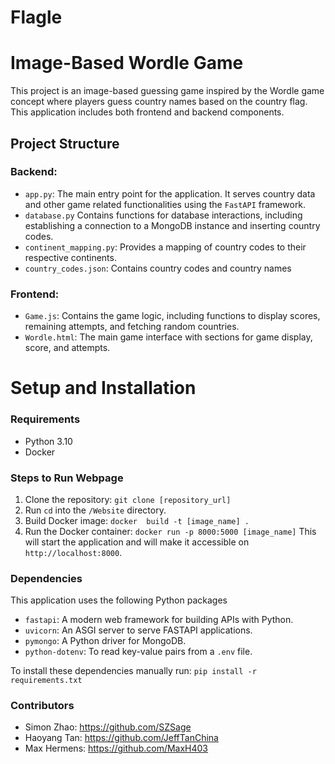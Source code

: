 # Flagle

# Image-Based Wordle Game
This project is an image-based guessing game inspired by the Wordle game concept where players guess country names based on the country flag. This application includes both frontend and backend components.

## Project Structure
### Backend: 
- `app.py`: The main entry point for the application. It serves country data and other game related functionalities using the `FastAPI` framework.
- `database.py` Contains functions for database interactions, including establishing a connection to a MongoDB instance and inserting country codes.
- `continent_mapping.py`: Provides a mapping of country codes to their respective continents.
- `country_codes.json`: Contains country codes and country names

### Frontend:
- `Game.js`: Contains the game logic, including functions to display scores, remaining attempts, and fetching random countries.
- `Wordle.html`: The main game interface with sections for game display, score, and attempts.

# Setup and Installation
### Requirements
- Python 3.10
- Docker

### Steps to Run Webpage
1. Clone the repository: `git clone [repository_url]`
2. Run `cd` into the `/Website` directory.
3. Build Docker image: `docker  build -t [image_name] .`
4. Run the Docker container: `docker run -p 8000:5000 [image_name]`
This will start the application and will make it accessible on `http://localhost:8000`.

### Dependencies

This application uses the following Python packages
- `fastapi`: A modern web framework for building APIs with Python.
- `uvicorn`: An ASGI server to serve FASTAPI applications.
- `pymongo`: A Python driver for MongoDB.
- `python-dotenv`: To read key-value pairs from a `.env` file.

To install these dependencies manually run: `pip install -r requirements.txt`

### Contributors 
- Simon Zhao: https://github.com/SZSage
- Haoyang Tan: https://github.com/JeffTanChina
- Max Hermens: https://github.com/MaxH403

